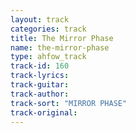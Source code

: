 ```yaml
---
layout: track
categories: track
title: The Mirror Phase
name: the-mirror-phase
type: ahfow_track
track-id: 160
track-lyrics: 
track-guitar: 
track-author: 
track-sort: "MIRROR PHASE"
track-original: 
---
```

